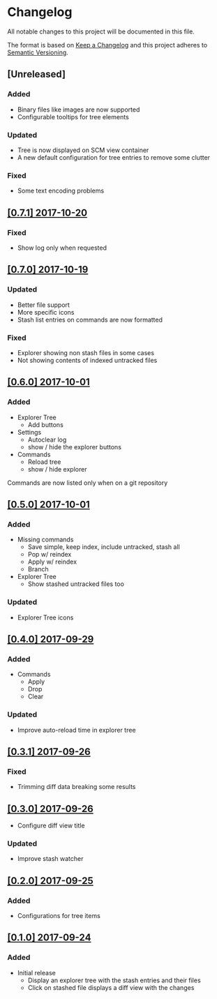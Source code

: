 # Changelog
All notable changes to this project will be documented in this file.

The format is based on [Keep a Changelog](http://keepachangelog.com/en/1.0.0/)
and this project adheres to [Semantic Versioning](http://semver.org/spec/v2.0.0.html).

## [Unreleased]
### Added
  - Binary files like images are now supported
  - Configurable tooltips for tree elements
### Updated
  - Tree is now displayed on SCM view container
  - A new default configuration for tree entries to remove some clutter
### Fixed
  - Some text encoding problems

## [[0.7.1] 2017-10-20](https://github.com/arturock/vscode-gitstash/tree/v0.7.1)
### Fixed
- Show log only when requested

## [[0.7.0] 2017-10-19](https://github.com/arturock/vscode-gitstash/tree/v0.7.0)
### Updated
- Better file support
- More specific icons
- Stash list entries on commands are now formatted
### Fixed
- Explorer showing non stash files in some cases
- Not showing contents of indexed untracked files

## [[0.6.0] 2017-10-01](https://github.com/arturock/vscode-gitstash/tree/v0.6.0)
### Added
- Explorer Tree
  - Add buttons
- Settings
  - Autoclear log
  - show / hide the explorer buttons
- Commands
  - Reload tree
  - show / hide explorer

Commands are now listed only when on a git repository

## [[0.5.0] 2017-10-01](https://github.com/arturock/vscode-gitstash/tree/v0.5.0)
### Added
- Missing commands
  - Save simple, keep index, include untracked, stash all
  - Pop w/ reindex
  - Apply w/ reindex
  - Branch
- Explorer Tree
  - Show stashed untracked files too
### Updated
- Explorer Tree icons

## [[0.4.0] 2017-09-29](https://github.com/arturock/vscode-gitstash/tree/v0.4.0)
### Added
- Commands
  - Apply
  - Drop
  - Clear
### Updated
- Improve auto-reload time in explorer tree

## [[0.3.1] 2017-09-26](https://github.com/arturock/vscode-gitstash/tree/v0.3.1)
### Fixed
- Trimming diff data breaking some results

## [[0.3.0] 2017-09-26](https://github.com/arturock/vscode-gitstash/tree/v0.3.0)
- Configure diff view title
### Updated
- Improve stash watcher

## [[0.2.0] 2017-09-25](https://github.com/arturock/vscode-gitstash/tree/v0.2.0)
### Added
- Configurations for tree items

## [[0.1.0] 2017-09-24](https://github.com/arturock/vscode-gitstash/tree/v0.1.0)
### Added
- Initial release
  - Display an explorer tree with the stash entries and their files
  - Click on stashed file displays a diff view with the changes

